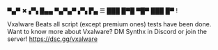 ▀▄▀ ✖ ▞▚ █▄▄ ▀▄▀▄▀ ▞▚ ▛▄ ☰  ███ █▀█  ▀█▀ ███ █▀ ! 

Vxalware Beats all script (except premium ones) tests have been done.
Want to know more about Vxalware? DM Synthx in Discord or join the server!
https://dsc.gg/vxalware
